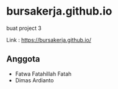 # bursakerja.github.io

buat project 3

Link : https://bursakerja.github.io/

## Anggota

- Fatwa Fatahillah Fatah
- Dimas Ardianto
